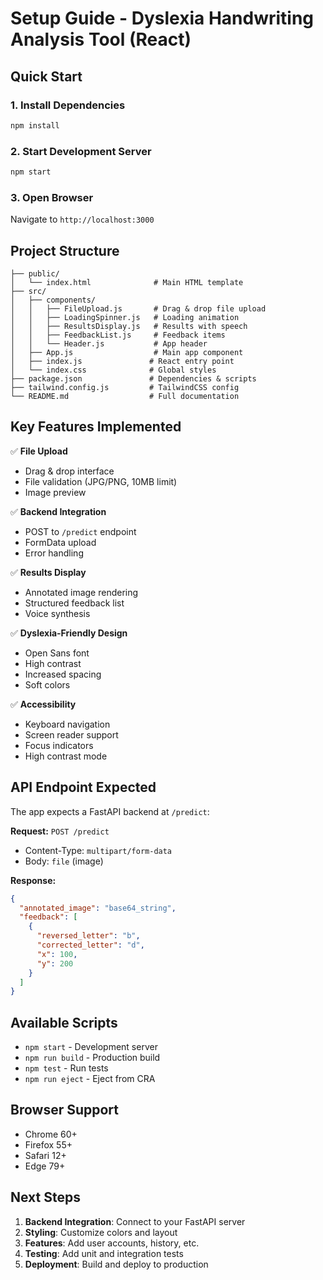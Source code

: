 # Setup Guide - Dyslexia Handwriting Analysis Tool (React)

## Quick Start

### 1. Install Dependencies
```bash
npm install
```

### 2. Start Development Server
```bash
npm start
```

### 3. Open Browser
Navigate to `http://localhost:3000`

## Project Structure

```
├── public/
│   └── index.html              # Main HTML template
├── src/
│   ├── components/
│   │   ├── FileUpload.js       # Drag & drop file upload
│   │   ├── LoadingSpinner.js   # Loading animation
│   │   ├── ResultsDisplay.js   # Results with speech
│   │   ├── FeedbackList.js     # Feedback items
│   │   └── Header.js           # App header
│   ├── App.js                  # Main app component
│   ├── index.js               # React entry point
│   └── index.css              # Global styles
├── package.json               # Dependencies & scripts
├── tailwind.config.js         # TailwindCSS config
└── README.md                  # Full documentation
```

## Key Features Implemented

✅ **File Upload**
- Drag & drop interface
- File validation (JPG/PNG, 10MB limit)
- Image preview

✅ **Backend Integration**
- POST to `/predict` endpoint
- FormData upload
- Error handling

✅ **Results Display**
- Annotated image rendering
- Structured feedback list
- Voice synthesis

✅ **Dyslexia-Friendly Design**
- Open Sans font
- High contrast
- Increased spacing
- Soft colors

✅ **Accessibility**
- Keyboard navigation
- Screen reader support
- Focus indicators
- High contrast mode

## API Endpoint Expected

The app expects a FastAPI backend at `/predict`:

**Request:** `POST /predict`
- Content-Type: `multipart/form-data`
- Body: `file` (image)

**Response:**
```json
{
  "annotated_image": "base64_string",
  "feedback": [
    {
      "reversed_letter": "b",
      "corrected_letter": "d", 
      "x": 100,
      "y": 200
    }
  ]
}
```

## Available Scripts

- `npm start` - Development server
- `npm run build` - Production build
- `npm test` - Run tests
- `npm run eject` - Eject from CRA

## Browser Support

- Chrome 60+
- Firefox 55+
- Safari 12+
- Edge 79+

## Next Steps

1. **Backend Integration**: Connect to your FastAPI server
2. **Styling**: Customize colors and layout
3. **Features**: Add user accounts, history, etc.
4. **Testing**: Add unit and integration tests
5. **Deployment**: Build and deploy to production 